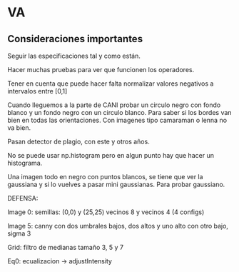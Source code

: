 # VA

## Consideraciones importantes

Seguir las especificaciones tal y como están.

Hacer muchas pruebas para ver que funcionen los operadores.

Tener en cuenta que puede hacer falta normalizar valores negativos a intervalos entre [0,1]

Cuando lleguemos a la parte de CANI probar un circulo negro con fondo blanco y un fondo negro con un circulo blanco. Para saber si los bordes van bien en todas las orientaciones. Con imagenes tipo camaraman o lenna no va bien.

Pasan detector de plagio, con este y otros años.

No se puede usar np.histogram pero en algun punto hay que hacer un histograma.

Una imagen todo en negro con puntos blancos, se tiene que ver la gaussiana y si lo vuelves a pasar mini gaussianas. Para probar gaussiano.

DEFENSA:

Image 0: semillas: (0,0) y (25,25) vecinos 8 y vecinos 4 (4 configs)

Image 5: canny con dos umbrales bajos, dos altos y uno alto con otro bajo, sigma 3

Grid: filtro de medianas tamaño 3, 5 y 7

Eq0: ecualizacion -> adjustIntensity